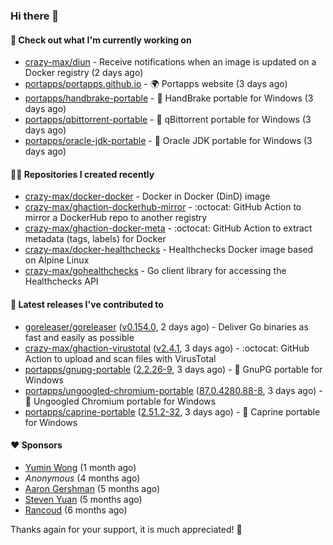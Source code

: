 ### Hi there 👋

#### 👷 Check out what I'm currently working on

- [crazy-max/diun](https://github.com/crazy-max/diun) - Receive notifications when an image is updated on a Docker registry (2 days ago)
- [portapps/portapps.github.io](https://github.com/portapps/portapps.github.io) - 🌍 Portapps website (3 days ago)
- [portapps/handbrake-portable](https://github.com/portapps/handbrake-portable) - 🚀 HandBrake portable for Windows (3 days ago)
- [portapps/qbittorrent-portable](https://github.com/portapps/qbittorrent-portable) - 🚀 qBittorrent portable for Windows (3 days ago)
- [portapps/oracle-jdk-portable](https://github.com/portapps/oracle-jdk-portable) - 🚀 Oracle JDK portable for Windows (3 days ago)

#### 👨‍💻 Repositories I created recently

- [crazy-max/docker-docker](https://github.com/crazy-max/docker-docker) - Docker in Docker (DinD) image
- [crazy-max/ghaction-dockerhub-mirror](https://github.com/crazy-max/ghaction-dockerhub-mirror) - :octocat: GitHub Action to mirror a DockerHub repo to another registry
- [crazy-max/ghaction-docker-meta](https://github.com/crazy-max/ghaction-docker-meta) - :octocat: GitHub Action to extract metadata (tags, labels) for Docker
- [crazy-max/docker-healthchecks](https://github.com/crazy-max/docker-healthchecks) - Healthchecks Docker image based on Alpine Linux
- [crazy-max/gohealthchecks](https://github.com/crazy-max/gohealthchecks) - Go client library for accessing the Healthchecks API

#### 🚀 Latest releases I've contributed to

- [goreleaser/goreleaser](https://github.com/goreleaser/goreleaser) ([v0.154.0](https://github.com/goreleaser/goreleaser/releases/tag/v0.154.0), 2 days ago) - Deliver Go binaries as fast and easily as possible
- [crazy-max/ghaction-virustotal](https://github.com/crazy-max/ghaction-virustotal) ([v2.4.1](https://github.com/crazy-max/ghaction-virustotal/releases/tag/v2.4.1), 3 days ago) - :octocat: GitHub Action to upload and scan files with VirusTotal
- [portapps/gnupg-portable](https://github.com/portapps/gnupg-portable) ([2.2.26-9](https://github.com/portapps/gnupg-portable/releases/tag/2.2.26-9), 3 days ago) - 🚀 GnuPG portable for Windows
- [portapps/ungoogled-chromium-portable](https://github.com/portapps/ungoogled-chromium-portable) ([87.0.4280.88-8](https://github.com/portapps/ungoogled-chromium-portable/releases/tag/87.0.4280.88-8), 3 days ago) - 🚀 Ungoogled Chromium portable for Windows
- [portapps/caprine-portable](https://github.com/portapps/caprine-portable) ([2.51.2-32](https://github.com/portapps/caprine-portable/releases/tag/2.51.2-32), 3 days ago) - 🚀 Caprine portable for Windows

#### ❤️ Sponsors
- [Yumin Wong](https://github.com/itsbagpack) (1 month ago)
- _Anonymous_ (4 months ago)
- [Aaron Gershman](https://github.com/aegershman) (5 months ago)
- [Steven Yuan](https://github.com/syuan100) (5 months ago)
- [Rancoud](https://github.com/rancoud) (6 months ago)

Thanks again for your support, it is much appreciated! 🙏
